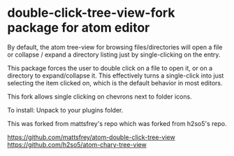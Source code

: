 # double-click-tree-view-fork package for atom editor

By default, the atom tree-view for browsing files/directories will open a file or collapse / expand
a directory listing just by single-clicking on the entry.

This package forces the user to double click on a file to open it, or on a directory to expand/collapse it. This effectively turns a single-click into just selecting the item clicked on, which is the default behavior in most editors.

This fork allows single clicking on chevrons next to folder icons.

To install: Unpack to your plugins folder.



This was forked from mattsfrey's repo which was forked from h2so5's repo.

https://github.com/mattsfrey/atom-double-click-tree-view
https://github.com/h2so5/atom-chary-tree-view
